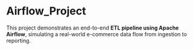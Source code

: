 # Airflow_Project
This project demonstrates an end-to-end **ETL pipeline using Apache Airflow**, simulating a real-world e-commerce data flow from ingestion to reporting.
